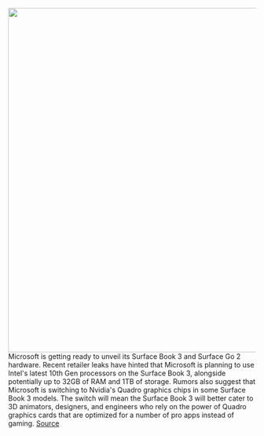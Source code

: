 <img src='https://cdn.vox-cdn.com/thumbor/2qTQlTX4js5ot_H5fT0hvgjDHaU=/0x0:2400x1589/1200x800/filters:focal(1008x603:1392x987)/cdn.vox-cdn.com/uploads/chorus_image/image/66679012/twarren_surfacecomparison_1.0.jpg' width='700px' /><br/>
Microsoft is getting ready to unveil its Surface Book 3 and Surface Go 2 hardware. Recent retailer leaks have hinted that Microsoft is planning to use Intel's latest 10th Gen processors on the Surface Book 3, alongside potentially up to 32GB of RAM and 1TB of storage. Rumors also suggest that Microsoft is switching to Nvidia's Quadro graphics chips in some Surface Book 3 models. The switch will mean the Surface Book 3 will better cater to 3D animators, designers, and engineers who rely on the power of Quadro graphics cards that are optimized for a number of pro apps instead of gaming.
<a href='https://www.theverge.com/2020/4/20/21224794/microsoft-surface-book-3-go-2-launch-specs-rumors'> Source <a/>
